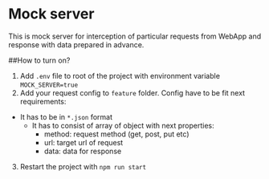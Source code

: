 # Mock server

This is mock server for interception of particular requests from WebApp and response with data prepared in advance.

##How to turn on?
1. Add `.env` file to root of the project with environment variable `MOCK_SERVER=true`
2. Add your request config to `feature` folder. Config have to be fit next requirements:
- It has to be in `*.json` format
  - It has to consist of array of object with next properties: 
    - method: request method (get, post, put etc)
    - url: target url of request
    - data: data for response
3. Restart the project with `npm run start`
